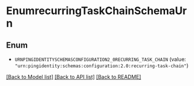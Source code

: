 # EnumrecurringTaskChainSchemaUrn

## Enum


* `URNPINGIDENTITYSCHEMASCONFIGURATION2_0RECURRING_TASK_CHAIN` (value: `"urn:pingidentity:schemas:configuration:2.0:recurring-task-chain"`)


[[Back to Model list]](../README.md#documentation-for-models) [[Back to API list]](../README.md#documentation-for-api-endpoints) [[Back to README]](../README.md)


